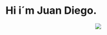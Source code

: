 # Hi i´m Juan Diego.



<p align="center">
  <!--<img src="https://media.tenor.com/ZrFooc6A9ysAAAAC/goodgoodgeneral-mental-health.gif" height="195">-->
  <img src="https://github-readme-stats-sigma-five.vercel.app/api?username=Juandiegogb&show_icons=true&include_all_commits=true&theme=default"/>
</p>
